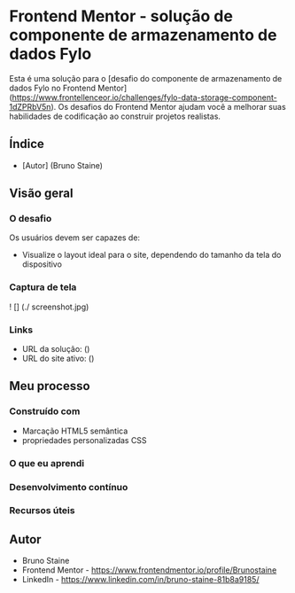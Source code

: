 # Frontend Mentor - solução de componente de armazenamento de dados Fylo

Esta é uma solução para o [desafio do componente de armazenamento de dados Fylo no Frontend Mentor] (https://www.frontellenceor.io/challenges/fylo-data-storage-component-1dZPRbV5n). Os desafios do Frontend Mentor ajudam você a melhorar suas habilidades de codificação ao construir projetos realistas.

## Índice

- [Autor] (Bruno Staine)

## Visão geral

### O desafio

Os usuários devem ser capazes de:

- Visualize o layout ideal para o site, dependendo do tamanho da tela do dispositivo

### Captura de tela

! [] (./ screenshot.jpg)

### Links

- URL da solução: ()
- URL do site ativo: ()

## Meu processo

### Construído com

- Marcação HTML5 semântica
- propriedades personalizadas CSS

### O que eu aprendi

### Desenvolvimento contínuo

### Recursos úteis

## Autor

- Bruno Staine
- Frontend Mentor - https://www.frontendmentor.io/profile/Brunostaine
- LinkedIn - https://www.linkedin.com/in/bruno-staine-81b8a9185/